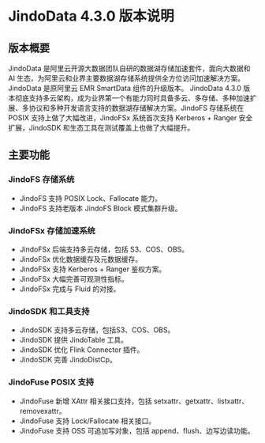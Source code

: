 # JindoData 4.3.0 版本说明

## 版本概要
JindoData 是阿里云开源大数据团队自研的数据湖存储加速套件，面向大数据和 AI 生态，为阿里云和业界主要数据湖存储系统提供全方位访问加速解决方案。JindoData 是原阿里云 EMR SmartData 组件的升级版本。
JindoData 4.3.0 版本彻底支持多云架构，成为业界第一个有能力同时具备多云、多存储、多种加速扩展、多协议和多种开发语言支持的数据湖存储解决方案。JindoFS 存储系统在 POSIX 支持上做了大幅改进，JindoFSx 系统首次支持 Kerberos + Ranger 安全扩展，JindoSDK 和生态工具在测试覆盖上也做了大幅提升。

## 主要功能

### JindoFS 存储系统
- JindoFS 支持 POSIX Lock、Fallocate 能力。
- JindoFS 支持老版本 JindoFS Block 模式集群升级。

### JindoFSx 存储加速系统
- JindoFSx 后端支持多云存储，包括 S3、COS、OBS。
- JindoFSx 优化数据缓存及元数据缓存。
- JindoFSx 支持 Kerberos + Ranger 鉴权方案。
- JindoFSx 大幅完善可观测性指标。
- JindoFSx 完成与 Fluid 的对接。

### JindoSDK 和工具支持
- JindoSDK 支持多云存储，包括S3、COS、OBS。
- JindoSDK 提供 JindoTable 工具。
- JindoSDK 优化 Flink Connector 插件。
- JindoSDK 完善 JindoDistCp。

### JindoFuse POSIX 支持
- JindoFuse 新增 XAttr 相关接口支持，包括 setxattr、getxattr、listxattr、removexattr。
- JindoFuse 支持 Lock/Fallocate 相关接口。
- JindoFuse 支持 OSS 可追加写对象，包括 append、flush、边写边读功能。
